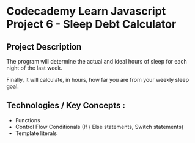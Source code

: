 # Codecademy Learn Javascript Project 6 - Sleep Debt Calculator

## Project Description

The program will determine the actual and ideal hours of sleep for each night of the last week.

Finally, it will calculate, in hours, how far you are from your weekly sleep goal.

   
## Technologies / Key Concepts :
- Functions
- Control Flow Conditionals (If / Else statements, Switch statements)
- Template literals
